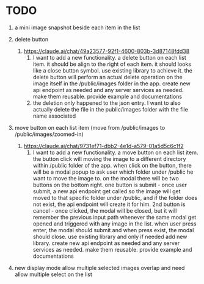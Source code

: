 # TODO
1. a mini image snapshot beside each item in the list
2. delete button
   1. https://claude.ai/chat/49a23577-92f1-4600-803b-3d87148fdd38
      1. I want to add a new functionality. a delete button on each list item. it should be align to the right of each item. it should looks like a close button symbol. use existing library to achieve it. the delete button will perform an actual delete operation on the image itself in the /public/images folder in the app. create new api endpoint as needed and any server services as needed. make them reusable. provide example and documentations
      2. the deletion only happened to the json entry. I want to also actually delete the file in the public/images folder with the file name associated

3. move button on each list item (move from /public/images to /public/images/zoomed-in) 
   1. https://claude.ai/chat/9731ef71-dbb2-4e1d-a579-01a5d5c6c1f2
      1. I want to add a new functionality. a move button on each list item. the button click will moving the image to a different directory within /public folder of the app. when click on the button, there will be a modal popup to ask user which folder under /public he want to move the image to. on the modal there will be two buttons on the bottom right. one button is submit - once user submit, a new api endpoint get called so the image will get moved to that specific folder under /public, and if the folder does not exist, the api endpoint will create it for him. 2nd button is cancel - once clicked, the modal will be closed, but it will remember the previous input path whenever the same modal get opened and triggered with any image in the list. when user press enter, the modal should submit and when press exist, the modal should close. use existing library and only if needed add new library. create new api endpoint as needed and any server services as needed. make them reusable. provide example and documentations
4. new display mode allow multiple selected images overlap and need allow multiple select on the list
